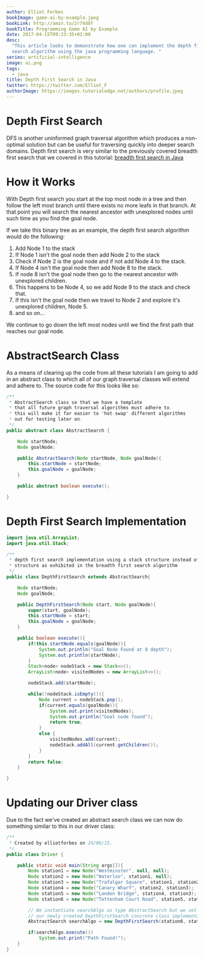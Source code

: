 ```yaml
---
author: Elliot Forbes
bookImage: game-ai-by-example.jpeg
bookLink: http://amzn.to/2r74d8f
bookTitle: Programming Game AI by Example
date: 2017-04-15T09:23:35+01:00
desc:
  "This article looks to demonstrate how one can implement the depth first graph
  search algorithm using the java programming language. "
series: artificial-intelligence
image: ai.png
tags:
  - java
title: Depth First Search in Java
twitter: https://twitter.com/Elliot_F
authorImage: https://images.tutorialedge.net/authors/profile.jpeg
---
```


# Depth First Search

<p>DFS is another uninformed graph traversal algorithm which produces a non-optimal solution but can be useful for traversing quickly into deeper search domains. Depth first search is very similar to the previously covered breadth first search that we covered in this tutorial: <a href="/artificial-intelligence/breadth-first-search-java/">breadth first search in Java</a></p>

# How it Works

<p>With Depth first search you start at the top most node in a tree and then follow the left most branch until there exists no more leafs in that branch. At that point you will search the nearest ancestor with unexplored nodes until such time as you find the goal node.</p>

<p>If we take this binary tree as an example, the depth first search algorithm would do the following:</p>

<ol>
    <li>Add Node 1 to the stack </li>
    <li>If Node 1 isn't the goal node then add Node 2 to the stack</li>
    <li>Check if Node 2 is the goal node and if not add Node 4 to the stack.</li>
    <li>If Node 4 isn't the goal node then add Node 8 to the stack. </li>
    <li>If node 8 isn't the goal node then go to the nearest ancestor with unexplored children.</li>
    <li>This happens to be Node 4, so we add Node 9 to the stack and check that.</li>
    <li>If this isn't the goal node then we travel to Node 2 and explore it's unexplored children, Node 5.</li>
    <li>and so on...</li>
</ol>

<p>We continue to go down the left most nodes until we find the first path that reaches our goal node.</p>

# AbstractSearch Class

<p>As a means of clearing up the code from all these tutorials I am going to add in an abstract class to which all of our graph traversal classes will extend and adhere to. The source code for this looks like so:</p>

```java
/**
 * AbstractSearch class so that we have a template
 * that all future graph traversal algorithms must adhere to.
 * this will make it far easier to "hot-swap" different algorithms
 * out for testing later on.
 */
public abstract class AbstractSearch {

    Node startNode;
    Node goalNode;

    public AbstractSearch(Node startNode, Node goalNode){
        this.startNode = startNode;
        this.goalNode = goalNode;
    }

    public abstract boolean execute();

}
```

# Depth First Search Implementation

```java
import java.util.ArrayList;
import java.util.Stack;

/**
 * depth first search implementation using a stack structure instead of a queue
 * structure as exhibited in the breadth first search algorithm
 */
public class DepthFirstSearch extends AbstractSearch{

    Node startNode;
    Node goalNode;

    public DepthFirstSearch(Node start, Node goalNode){
        super(start, goalNode);
        this.startNode = start;
        this.goalNode = goalNode;
    }

    public boolean execute(){
        if(this.startNode.equals(goalNode)){
            System.out.println("Goal Node Found at 0 depth");
            System.out.println(startNode);
        }
        Stack<node> nodeStack = new Stack<>();
        ArrayList<node> visitedNodes = new ArrayList<>();

        nodeStack.add(startNode);

        while(!nodeStack.isEmpty()){
            Node current = nodeStack.pop();
            if(current.equals(goalNode)){
                System.out.print(visitedNodes);
                System.out.println("Goal node found");
                return true;
            }
            else {
                visitedNodes.add(current);
                nodeStack.addAll(current.getChildren());
            }
        }
        return false;
    }

}
```

# Updating our Driver class

<p>Due to the fact we've created an abstract search class we can now do something similar to this in our driver class:</p>

```java
/**
 * Created by elliotforbes on 24/06/15.
 */
public class Driver {

    public static void main(String args[]){
        Node station1 = new Node("Westminster", null, null);
        Node station2 = new Node("Waterloo", station1, null);
        Node station3 = new Node("Trafalgar Square", station1, station2);
        Node station4 = new Node("Canary Wharf", station2, station3);
        Node station5 = new Node("London Bridge", station4, station3);
        Node station6 = new Node("Tottenham Court Road", station5, station4);

        // We instantiate searchAlgo as type AbstractSearch but we set it to equal
        // our newly created DepthFirstSearch concrete class implementation
        AbstractSearch searchAlgo = new DepthFirstSearch(station6, station1);

        if(searchAlgo.execute())
            System.out.print("Path Found!");
    }
}
```
